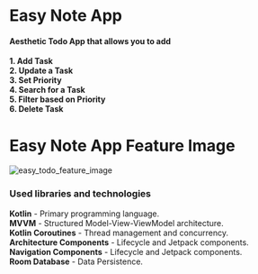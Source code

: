 # Easy Note App
#### Aesthetic Todo App that allows you to add

**1. Add Task**  </br>
**2. Update a Task**  </br>
**3. Set Priority** </br>
**4. Search for a Task** </br>
**5. Filter based on Priority** </br>
**6. Delete Task**


# Easy Note App Feature Image

![easy_todo_feature_image](https://user-images.githubusercontent.com/49109632/96673919-86d72680-135f-11eb-8c7f-1e95dc35d867.png)


### Used libraries and technologies
**Kotlin** - Primary programming language.</br>
**MVVM** - Structured Model-View-ViewModel architecture.</br>
**Kotlin Coroutines** - Thread management and concurrency.</br>
**Architecture Components** - Lifecycle and Jetpack components.</br>
**Navigation Components** - Lifecycle and Jetpack components.</br>
**Room Database** - Data Persistence.</br>


